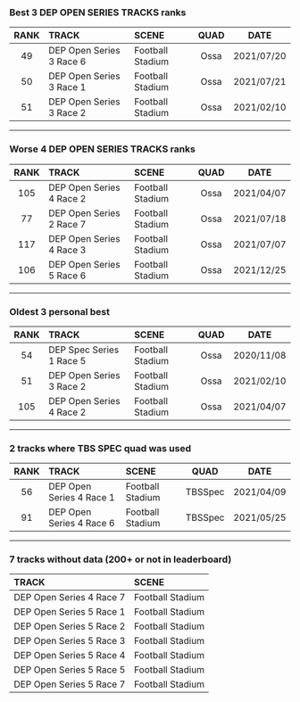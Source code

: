### Best 3 DEP OPEN SERIES TRACKS ranks
|RANK|TRACK|SCENE|QUAD|DATE|
|:---:|:---|:---|:---:|:---:|
|49|DEP Open Series 3 Race 6|Football Stadium|Ossa|2021/07/20|
|50|DEP Open Series 3 Race 1|Football Stadium|Ossa|2021/07/21|
|51|DEP Open Series 3 Race 2|Football Stadium|Ossa|2021/02/10|
---
### Worse 4 DEP OPEN SERIES TRACKS ranks
|RANK|TRACK|SCENE|QUAD|DATE|
|:---:|:---|:---|:---:|:---:|
|105|DEP Open Series 4 Race 2|Football Stadium|Ossa|2021/04/07|
|77|DEP Open Series 2 Race 7|Football Stadium|Ossa|2021/07/18|
|117|DEP Open Series 4 Race 3|Football Stadium|Ossa|2021/07/07|
|106|DEP Open Series 5 Race 6|Football Stadium|Ossa|2021/12/25|
---
### Oldest 3 personal best
|RANK|TRACK|SCENE|QUAD|DATE|
|:---:|:---|:---|:---:|:---:|
|54|DEP Spec Series 1 Race 5|Football Stadium|Ossa|2020/11/08|
|51|DEP Open Series 3 Race 2|Football Stadium|Ossa|2021/02/10|
|105|DEP Open Series 4 Race 2|Football Stadium|Ossa|2021/04/07|
---
### 2 tracks where TBS SPEC quad was used
|RANK|TRACK|SCENE|QUAD|DATE|
|:---:|:---|:---|:---:|:---:|
|56|DEP Open Series 4 Race 1|Football Stadium|TBSSpec|2021/04/09|
|91|DEP Open Series 4 Race 6|Football Stadium|TBSSpec|2021/05/25|
---
### 7 tracks without data (200+ or not in leaderboard)
|TRACK|SCENE|
|:---|:---|
|DEP Open Series 4 Race 7|Football Stadium|
|DEP Open Series 5 Race 1|Football Stadium|
|DEP Open Series 5 Race 2|Football Stadium|
|DEP Open Series 5 Race 3|Football Stadium|
|DEP Open Series 5 Race 4|Football Stadium|
|DEP Open Series 5 Race 5|Football Stadium|
|DEP Open Series 5 Race 7|Football Stadium|
